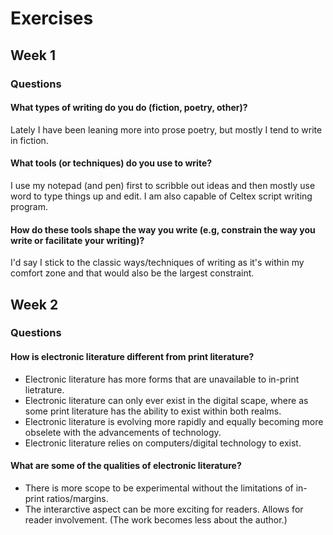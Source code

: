 # Exercises

## Week 1


### Questions

#### What types of writing do you do (fiction, poetry, other)?

Lately I have been leaning more into prose poetry, but mostly I tend to write in fiction. 


#### What tools (or techniques) do you use to write?

I use my notepad (and pen) first to scribble out ideas and then mostly use word to type things up and edit. I am also capable of Celtex script writing program.


#### How do these tools shape the way you write (e.g, constrain the way you write or facilitate your writing)?

I'd say I stick to the classic ways/techniques of writing as it's within my comfort zone and that would also be the largest constraint. 


## Week 2



### Questions 

#### How is electronic literature different from print literature?

- Electronic literature has more forms that are unavailable to in-print lietrature. 
- Electronic literature can only ever exist in the digital scape, where as some print literature has the ability to exist within both realms. 
- Electronic literature is evolving more rapidly and equally becoming more obselete with the advancements of technology. 
- Electronic literature relies on computers/digital technology to exist. 

#### What are some of the qualities of electronic literature?

- There is more scope to be experimental without the limitations of in-print ratios/margins. 
- The interarctive aspect can be more exciting for readers. Allows for reader involvement. (The work becomes less about the author.) 
